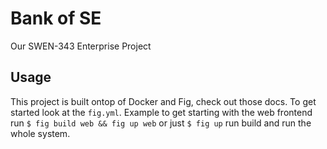 # Bank of SE
Our SWEN-343 Enterprise Project

## Usage
This project is built ontop of Docker and Fig, check out those docs.
To get started look at the `fig.yml`. Example to get starting with the web frontend run `$ fig build web && fig up web` or just `$ fig up` run build and run the whole system.
